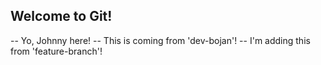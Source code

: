 ## Welcome to Git!

-- Yo, Johnny here!
-- This is coming from 'dev-bojan'!
-- I'm adding this from 'feature-branch'!
